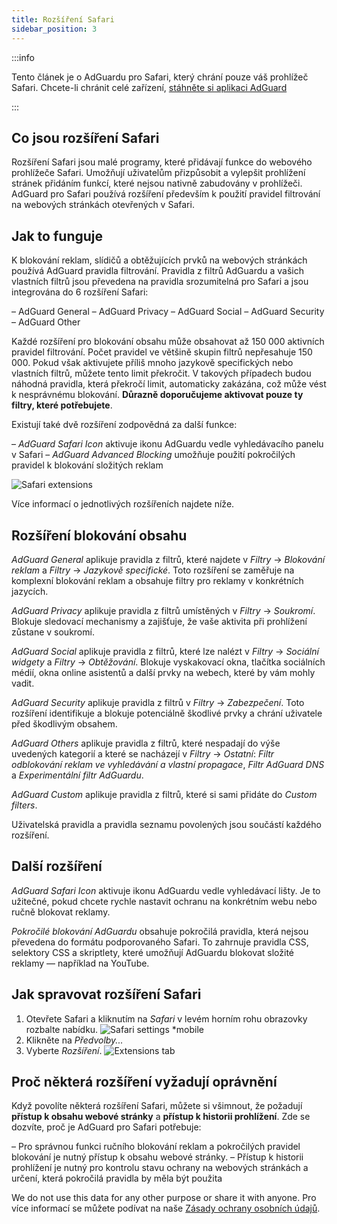 ```yaml
---
title: Rozšíření Safari
sidebar_position: 3
---
```


:::info

Tento článek je o AdGuardu pro Safari, který chrání pouze váš prohlížeč Safari. Chcete-li chránit celé zařízení, [stáhněte si aplikaci AdGuard](https://agrd.io/download-kb-adblock)

:::

## Co jsou rozšíření Safari

Rozšíření Safari jsou malé programy, které přidávají funkce do webového prohlížeče Safari. Umožňují uživatelům přizpůsobit a vylepšit prohlížení stránek přidáním funkcí, které nejsou nativně zabudovány v prohlížeči. AdGuard pro Safari používá rozšíření především k použití pravidel filtrování na webových stránkách otevřených v Safari.

## Jak to funguje

K blokování reklam, slídičů a obtěžujících prvků na webových stránkách používá AdGuard pravidla filtrování. Pravidla z filtrů AdGuardu a vašich vlastních filtrů jsou převedena na pravidla srozumitelná pro Safari a jsou integrována do 6 rozšíření Safari:

– AdGuard General – AdGuard Privacy – AdGuard Social – AdGuard Security – AdGuard Other

Každé rozšíření pro blokování obsahu může obsahovat až 150 000 aktivních pravidel filtrování. Počet pravidel ve většině skupin filtrů nepřesahuje 150 000. Pokud však aktivujete příliš mnoho jazykově specifických nebo vlastních filtrů, můžete tento limit překročit. V takových případech budou náhodná pravidla, která překročí limit, automaticky zakázána, což může vést k nesprávnému blokování. **Důrazně doporučujeme aktivovat pouze ty filtry, které potřebujete**.

Existují také dvě rozšíření zodpovědná za další funkce:

– *AdGuard Safari Icon* aktivuje ikonu AdGuardu vedle vyhledávacího panelu v Safari – *AdGuard Advanced Blocking* umožňuje použití pokročilých pravidel k blokování složitých reklam

![Safari extensions](https://uploads.adguard.org/safari_extensions.png)

Více informací o jednotlivých rozšířeních najdete níže.

## Rozšíření blokování obsahu

*AdGuard General* aplikuje pravidla z filtrů, které najdete v *Filtry* → *Blokování reklam* a *Filtry* → *Jazykově specifické*. Toto rozšíření se zaměřuje na komplexní blokování reklam a obsahuje filtry pro reklamy v konkrétních jazycích.

*AdGuard Privacy* aplikuje pravidla z filtrů umístěných v *Filtry* → *Soukromí*. Blokuje sledovací mechanismy a zajišťuje, že vaše aktivita při prohlížení zůstane v soukromí.

*AdGuard Social* aplikuje pravidla z filtrů, které lze nalézt v *Filtry* → *Sociální widgety* a *Filtry* → *Obtěžování*. Blokuje vyskakovací okna, tlačítka sociálních médií, okna online asistentů a další prvky na webech, které by vám mohly vadit.

*AdGuard Security* aplikuje pravidla z filtrů v *Filtry* → *Zabezpečení*. Toto rozšíření identifikuje a blokuje potenciálně škodlivé prvky a chrání uživatele před škodlivým obsahem.

*AdGuard Others* aplikuje pravidla z filtrů, které nespadají do výše uvedených kategorií a které se nacházejí v *Filtry* → *Ostatní*: *Filtr odblokování reklam ve vyhledávání a vlastní propagace*, *Filtr AdGuard DNS* a *Experimentální filtr AdGuardu*.

*AdGuard Custom* aplikuje pravidla z filtrů, které si sami přidáte do *Custom filters*.

Uživatelská pravidla a pravidla seznamu povolených jsou součástí každého rozšíření.

## Další rozšíření

*AdGuard Safari Icon* aktivuje ikonu AdGuardu vedle vyhledávací lišty. Je to užitečné, pokud chcete rychle nastavit ochranu na konkrétním webu nebo ručně blokovat reklamy.

*Pokročilé blokování AdGuardu* obsahuje pokročilá pravidla, která nejsou převedena do formátu podporovaného Safari. To zahrnuje pravidla CSS, selektory CSS a skriptlety, které umožňují AdGuardu blokovat složité reklamy — například na YouTube.

## Jak spravovat rozšíření Safari

1. Otevřete Safari a kliknutím na *Safari* v levém horním rohu obrazovky rozbalte nabídku. ![Safari settings *mobile](https://cdn.adtidy.org/blog/new/sxaqgfsafari_settings.png)
1. Klikněte na *Předvolby...*
1. Vyberte *Rozšíření*. ![Extensions tab](https://cdn.adtidy.org/blog/new/ocofdextensions_tab.png)

## Proč některá rozšíření vyžadují oprávnění

Když povolíte některá rozšíření Safari, můžete si všimnout, že požadují **přístup k obsahu webové stránky** a **přístup k historii prohlížení**. Zde se dozvíte, proč je AdGuard pro Safari potřebuje:

– Pro správnou funkci ručního blokování reklam a pokročilých pravidel blokování je nutný přístup k obsahu webové stránky. – Přístup k historii prohlížení je nutný pro kontrolu stavu ochrany na webových stránkách a určení, která pokročilá pravidla by měla být použita

We do not use this data for any other purpose or share it with anyone. Pro více informací se můžete podívat na naše [Zásady ochrany osobních údajů](https://adguard.com/privacy.html).
